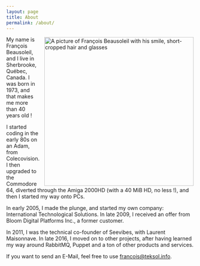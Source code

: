 ```yaml
---
layout: page
title: About
permalink: /about/
---
```

<img style="float:right;margin-left:10px;border:2px white solid;" alt="A picture of François Beausoleil with his smile, short-cropped hair and glasses" src="{{ site.github.url }}/assets/images/francois-500.jpg" height="400">

My name is François Beausoleil, and I live in Sherbrooke, Québec, Canada. I was born in 1973, and that makes me more than 40 years old !

I started coding in the early 80s on an Adam, from Colecovision. I then upgraded to the Commodore 64, diverted through the Amiga 2000HD (with a 40 MiB HD, no less !), and then I started my way onto PCs.

In early 2005, I made the plunge, and started my own company: International Technological Solutions. In late 2009, I received an offer from Bloom Digital Platforms Inc., a former customer.

In 2011, I was the technical co-founder of Seevibes, with Laurent Maisonnave. In late 2016, I moved on to other projects, after having learned my way around RabbitMQ, Puppet and a ton of other products and services.

If you want to send an E-Mail, feel free to use [francois@teksol.info](mailto:francois@teksol.info).
